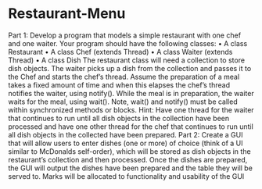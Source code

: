 # Restaurant-Menu

Part 1: Develop a program that models a simple restaurant with one chef and one waiter.
Your program should have the following classes:
• A class Restaurant
• A class Chef (extends Thread)
• A class Waiter (extends Thread)
• A class Dish
The restaurant class will need a collection to store dish objects. The waiter picks up a dish
from the collection and passes it to the Chef and starts the chef’s thread. Assume the
preparation of a meal takes a fixed amount of time and when this elapses the chef’s thread
notifies the waiter, using notify(). While the meal is in preparation, the waiter waits for the
meal, using wait().
Note, wait() and notify() must be called within synchronized methods or blocks.
Hint: Have one thread for the waiter that continues to run until all dish objects in the
collection have been processed and have one other thread for the chef that continues to run
until all dish objects in the collected have been prepared.
Part 2: Create a GUI that will allow users to enter dishes (one or more) of choice (think of a
UI similar to McDonalds self-order), which will be stored as dish objects in the restaurant’s
collection and then processed. Once the dishes are prepared, the GUI will output the dishes
have been prepared and the table they will be served to.
Marks will be allocated to functionality and usability of the GUI
